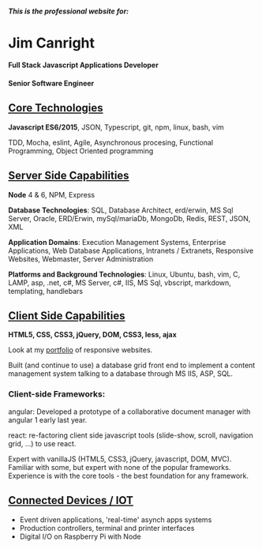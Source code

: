 ##### This is the professional website for:

# Jim Canright

#### Full Stack Javascript Applications Developer
#### Senior Software Engineer

## [Core Technologies](/core-capabilities.hmd)

**Javascript ES6/2015**, JSON, Typescript, git, npm, linux, bash, vim

TDD, Mocha, eslint, Agile, Asynchronous procesing, Functional Programming, Object Oriented programming

## [Server Side Capabilities](/server-side.hmd)

**Node** 4 & 6, NPM, Express

**Database Technologies**: SQL, Database Architect, erd/erwin, MS Sql Server, Oracle, ERD/Erwin, mySql/mariaDb, MongoDb, Redis, REST, JSON, XML

**Application Domains**: Execution Management Systems, Enterprise Applications, Web Database Applications, Intranets / Extranets, Responsive Websites, Webmaster, Server Administration

**Platforms and Background Technologies**: Linux, Ubuntu, bash, vim, C, LAMP, asp, .net, c#, MS Server, c#, IIS, MS Sql, vbscript, markdown, templating, handlebars

## [Client Side Capabilities](/client-side.hmd)

**HTML5, CSS, CSS3, jQuery, DOM, CSS3, less, ajax**

Look at my [portfolio](http://canright.net/client-side.hmd) of responsive websites.

Built (and continue to use) a database grid front end to implement a content management system talking to a database through MS IIS, ASP, SQL.

### Client-side Frameworks:

angular: Developed a prototype of a collaborative document manager with angular 1 early last year.

react: re-factoring client side javascript tools (slide-show, scroll, navigation grid, ...) to use react.

Expert with vanillaJS (HTML5, CSS3, jQuery, javascript, DOM, MVC).  Familiar with some, but expert with none of the popular frameworks.  Experience is with the core tools - the best foundation for any framework.

## [Connected Devices / IOT](/iot.hmd)

- Event driven applications, 'real-time' asynch apps systems
- Production controllers, terminal and printer interfaces
- Digital I/O on Raspberry Pi with Node
